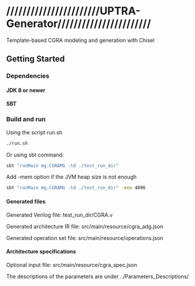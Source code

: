 ///////////////////////UPTRA-Generator///////////////////////
=======================

Template-based CGRA modeling and generation with Chisel

## Getting Started

### Dependencies

#### JDK 8 or newer

#### SBT

### Build and run

Using the script run.sh
```sh
./run.sh
```

Or using sbt command:
```sh
sbt "runMain mg.CGRAMG -td ./test_run_dir"
```

Add -mem option if the JVM heap size is not enough
```sh
sbt "runMain mg.CGRAMG -td ./test_run_dir" -mem 4096
```

#### Generated files

Generated Verilog file: test_run_dir/CGRA.v

Generated architecture IR file: src/main/resource/cgra_adg.json

Generated operation set file: src/main/resource/operations.json

#### Architecture specifications

Optional input file: src/main/resource/cgra_spec.json

The descriptions of the parameters are under ../Parameters_Descriptions/



